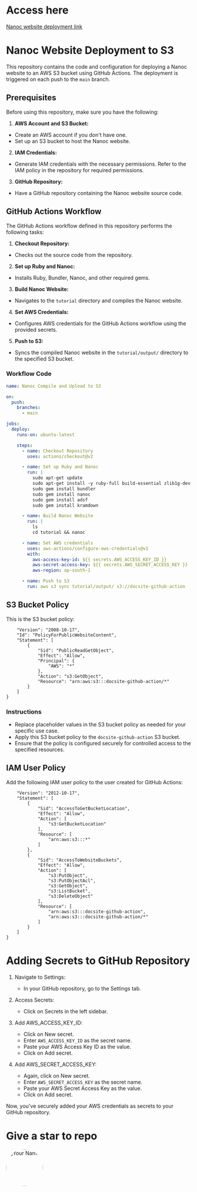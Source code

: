 # Access here 
[Nanoc website deployment link](https://bit.ly/3sDtxXH)

# Nanoc Website Deployment to S3

This repository contains the code and configuration for deploying a Nanoc website to an AWS S3 bucket using GitHub Actions. The deployment is triggered on each push to the `main` branch.

## Prerequisites

Before using this repository, make sure you have the following:

1. **AWS Account and S3 Bucket:**
 - Create an AWS account if you don't have one.
 - Set up an S3 bucket to host the Nanoc website.

2. **IAM Credentials:**
 - Generate IAM credentials with the necessary permissions. Refer to the IAM policy in the repository for required permissions.

3. **GitHub Repository:**
 - Have a GitHub repository containing the Nanoc website source code.

## GitHub Actions Workflow

The GitHub Actions workflow defined in this repository performs the following tasks:

1. **Checkout Repository:**
 - Checks out the source code from the repository.

2. **Set up Ruby and Nanoc:**
 - Installs Ruby, Bundler, Nanoc, and other required gems.

3. **Build Nanoc Website:**
 - Navigates to the `tutorial` directory and compiles the Nanoc website.

4. **Set AWS Credentials:**
 - Configures AWS credentials for the GitHub Actions workflow using the provided secrets.

5. **Push to S3:**
 - Syncs the compiled Nanoc website in the `tutorial/output/` directory to the specified S3 bucket.

### Workflow Code

```yaml
name: Nanoc Compile and Upload to S3

on:
  push:
    branches:
      - main

jobs:
  deploy:
    runs-on: ubuntu-latest

    steps:
      - name: Checkout Repository
        uses: actions/checkout@v2

      - name: Set up Ruby and Nanoc
        run: |
          sudo apt-get update
          sudo apt-get install -y ruby-full build-essential zlib1g-dev
          sudo gem install bundler
          sudo gem install nanoc
          sudo gem install adsf
          sudo gem install kramdown

      - name: Build Nanoc Website
        run: |
          ls
          cd tutorial && nanoc

      - name: Set AWS credentials
        uses: aws-actions/configure-aws-credentials@v1
        with:
          aws-access-key-id: ${{ secrets.AWS_ACCESS_KEY_ID }}
          aws-secret-access-key: ${{ secrets.AWS_SECRET_ACCESS_KEY }}
          aws-region: ap-south-1

      - name: Push to S3
        run: aws s3 sync tutorial/output/ s3://docsite-github-action
```

S3 Bucket Policy
----------------

This is the S3 bucket policy:

```{
    "Version": "2008-10-17",
    "Id": "PolicyForPublicWebsiteContent",
    "Statement": [
        {
            "Sid": "PublicReadGetObject",
            "Effect": "Allow",
            "Principal": {
                "AWS": "*"
            },
            "Action": "s3:GetObject",
            "Resource": "arn:aws:s3:::docsite-github-action/*"
        }
    ]
}
```

### Instructions

-   Replace placeholder values in the S3 bucket policy as needed for your specific use case.
-   Apply this S3 bucket policy to the `docsite-github-action` S3 bucket.
-   Ensure that the policy is configured securely for controlled access to the specified resources.

IAM User Policy
---------------

Add the following IAM user policy to the user created for GitHub Actions:


```{
    "Version": "2012-10-17",
    "Statement": [
        {
            "Sid": "AccessToGetBucketLocation",
            "Effect": "Allow",
            "Action": [
                "s3:GetBucketLocation"
            ],
            "Resource": [
                "arn:aws:s3:::*"
            ]
        },
        {
            "Sid": "AccessToWebsiteBuckets",
            "Effect": "Allow",
            "Action": [
                "s3:PutObject",
                "s3:PutObjectAcl",
                "s3:GetObject",
                "s3:ListBucket",
                "s3:DeleteObject"
            ],
            "Resource": [
                "arn:aws:s3:::docsite-github-action",
                "arn:aws:s3:::docsite-github-action/*"
            ]
        }
    ]
}
```

Adding Secrets to GitHub Repository
===================================

1.  Navigate to Settings:

    -   In your GitHub repository, go to the Settings tab.
2.  Access Secrets:

    -   Click on Secrets in the left sidebar.
3.  Add AWS_ACCESS_KEY_ID:

    -   Click on New secret.
    -   Enter `AWS_ACCESS_KEY_ID` as the secret name.
    -   Paste your AWS Access Key ID as the value.
    -   Click on Add secret.
4.  Add AWS_SECRET_ACCESS_KEY:

    -   Again, click on New secret.
    -   Enter `AWS_SECRET_ACCESS_KEY` as the secret name.
    -   Paste your AWS Secret Access Key as the value.
    -   Click on Add secret.

Now, you've securely added your AWS credentials as secrets to your GitHub repository.
# Give a star to repo 
<img src="https://github.com/ratnesh-maurya.png" alt="Your Name" width="100" height="100" style="border-radius: 50%">
